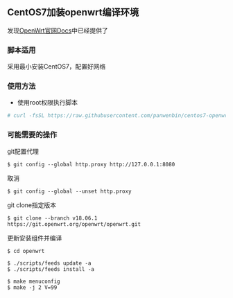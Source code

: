 ## CentOS7加装openwrt编译环境
发现[OpenWrt官网Docs](https://openwrt.org/docs/guide-user/additional-software/imagebuilder)中已经提供了

### 脚本适用
采用最小安装CentOS7，配置好网络

### 使用方法
- 使用root权限执行脚本
```bash
# curl -fsSL https://raw.githubusercontent.com/panwenbin/centos7-openwrt-buildenv/master/centos7-openwrt-buildenv.sh | sh
```

### 可能需要的操作
git配置代理
```
$ git config --global http.proxy http://127.0.0.1:8080
```
取消
```
$ git config --global --unset http.proxy
```
git clone指定版本
```
$ git clone --branch v18.06.1 https://git.openwrt.org/openwrt/openwrt.git
```
更新安装组件并编译
```
$ cd openwrt

$ ./scripts/feeds update -a
$ ./scripts/feeds install -a

$ make menuconfig
$ make -j 2 V=99
```